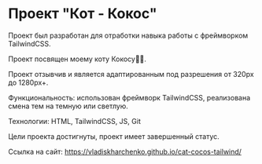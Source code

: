 # Проект "Кот - Кокос"

Проект был разработан для отработки навыка работы с фреймворком TailwindCSS.

Проект посвящен моему коту Кокосу🐱‍👤. 

Проект отзывчив и является адаптированным под разрешения от 320px до 1280px+.

Функциональность: использован фреймворк TailwindCSS, реализована смена тем на темную или
светлую.

Технологии: HTML, TailwindCSS, JS, Git

Цели проекта достигнуты, проект имеет завершенный статус.

Ссылка на сайт: https://vladiskharchenko.github.io/cat-cocos-tailwind/

